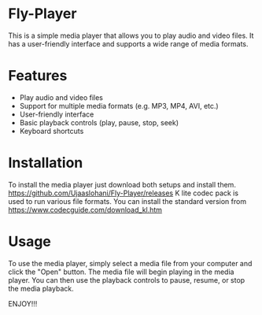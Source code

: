 # Fly-Player
This is a simple media player that allows you to play audio and video files. It has a user-friendly interface and supports a wide range of media formats.

# Features
- Play audio and video files
- Support for multiple media formats (e.g. MP3, MP4, AVI, etc.)
- User-friendly interface
- Basic playback controls (play, pause, stop, seek)
- Keyboard shortcuts
# Installation
To install the media player just download both setups and install them. 
https://github.com/Ujaaslohani/Fly-Player/releases
K lite codec pack is used to run various file formats.
You can install the standard version from 
https://www.codecguide.com/download_kl.htm
# Usage
To use the media player, simply select a media file from your computer and click the "Open" button. The media file will begin playing in the media player. You can then use the playback controls to pause, resume, or stop the media playback.

ENJOY!!!
